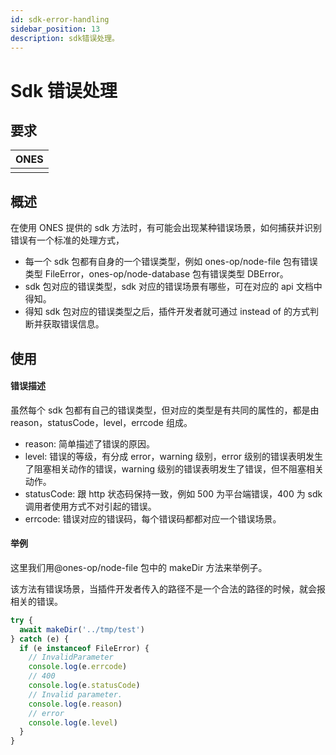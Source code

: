 ```yaml
---
id: sdk-error-handling
sidebar_position: 13
description: sdk错误处理。
---
```


# Sdk 错误处理

## 要求

| **ONES** |
| :------- |
|          |

## 概述

在使用 ONES 提供的 sdk 方法时，有可能会出现某种错误场景，如何捕获并识别错误有一个标准的处理方式，

- 每一个 sdk 包都有自身的一个错误类型，例如 ones-op/node-file 包有错误类型 FileError，ones-op/node-database 包有错误类型 DBError。
- sdk 包对应的错误类型，sdk 对应的错误场景有哪些，可在对应的 api 文档中得知。
- 得知 sdk 包对应的错误类型之后，插件开发者就可通过 instead of 的方式判断并获取错误信息。

## 使用

#### 错误描述

虽然每个 sdk 包都有自己的错误类型，但对应的类型是有共同的属性的，都是由 reason，statusCode，level，errcode 组成。

- reason: 简单描述了错误的原因。
- level: 错误的等级，有分成 error，warning 级别，error 级别的错误表明发生了阻塞相关动作的错误，warning 级别的错误表明发生了错误，但不阻塞相关动作。
- statusCode: 跟 http 状态码保持一致，例如 500 为平台端错误，400 为 sdk 调用者使用方式不对引起的错误。
- errcode: 错误对应的错误码，每个错误码都都对应一个错误场景。

#### 举例

这里我们用@ones-op/node-file 包中的 makeDir 方法来举例子。

该方法有错误场景，当插件开发者传入的路径不是一个合法的路径的时候，就会报相关的错误。

```typescript
try {
  await makeDir('../tmp/test')
} catch (e) {
  if (e instanceof FileError) {
    // InvalidParameter
    console.log(e.errcode)
    // 400
    console.log(e.statusCode)
    // Invalid parameter.
    console.log(e.reason)
    // error
    console.log(e.level)
  }
}
```
